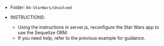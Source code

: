 * Folder: `04-StarWars/Unsolved`

* INSTRUCTIONS:

  * Using the instructions in server.js, reconfigure the Star Wars app to use the Sequelize ORM.
  * If you need help, refer to the previous example for guidance.
